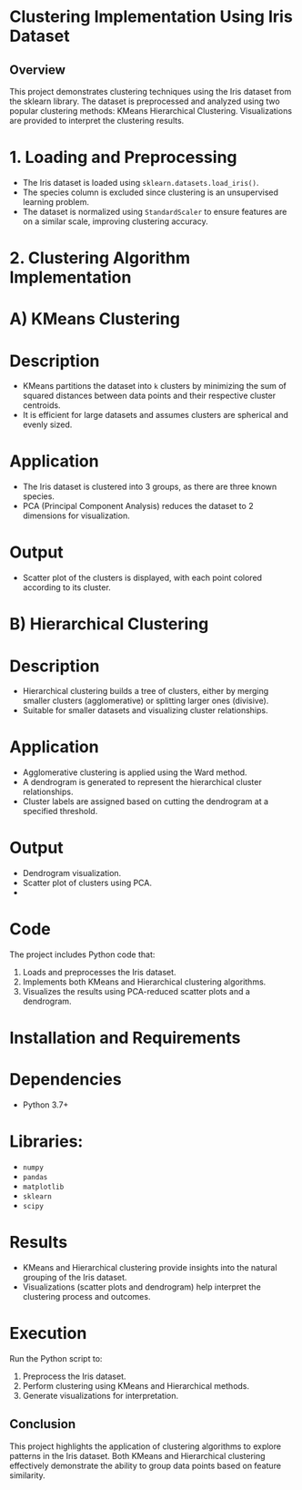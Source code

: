 # Clustering Implementation Using Iris Dataset

## Overview
This project demonstrates clustering techniques using the Iris dataset from the sklearn library. The dataset is preprocessed and analyzed using two popular clustering methods:
KMeans
Hierarchical Clustering. 
Visualizations are provided to interpret the clustering results.

# 1. Loading and Preprocessing
- The Iris dataset is loaded using `sklearn.datasets.load_iris()`.
- The species column is excluded since clustering is an unsupervised learning problem.
- The dataset is normalized using `StandardScaler` to ensure features are on a similar scale, improving clustering accuracy.

# 2. Clustering Algorithm Implementation
# A) KMeans Clustering
# Description 
  - KMeans partitions the dataset into `k` clusters by minimizing the sum of squared distances between data points and their respective cluster centroids.
  - It is efficient for large datasets and assumes clusters are spherical and evenly sized.
# Application 
  - The Iris dataset is clustered into 3 groups, as there are three known species.
  - PCA (Principal Component Analysis) reduces the dataset to 2 dimensions for visualization.
# Output
  - Scatter plot of the clusters is displayed, with each point colored according to its cluster.

# B) Hierarchical Clustering
# Description
  - Hierarchical clustering builds a tree of clusters, either by merging smaller clusters (agglomerative) or splitting larger ones (divisive).
  - Suitable for smaller datasets and visualizing cluster relationships.
# Application
  - Agglomerative clustering is applied using the Ward method.
  - A dendrogram is generated to represent the hierarchical cluster relationships.
  - Cluster labels are assigned based on cutting the dendrogram at a specified threshold.
# Output
  - Dendrogram visualization.
  - Scatter plot of clusters using PCA.
  - 
# Code
The project includes Python code that:
1. Loads and preprocesses the Iris dataset.
2. Implements both KMeans and Hierarchical clustering algorithms.
3. Visualizes the results using PCA-reduced scatter plots and a dendrogram.

# Installation and Requirements
# Dependencies
- Python 3.7+
# Libraries:
  - `numpy`
  - `pandas`
  - `matplotlib`
  - `sklearn`
  - `scipy`

# Results
- KMeans and Hierarchical clustering provide insights into the natural grouping of the Iris dataset.
- Visualizations (scatter plots and dendrogram) help interpret the clustering process and outcomes.

# Execution
Run the Python script to:
1. Preprocess the Iris dataset.
2. Perform clustering using KMeans and Hierarchical methods.
3. Generate visualizations for interpretation.

## Conclusion
This project highlights the application of clustering algorithms to explore patterns in the Iris dataset. Both KMeans and Hierarchical clustering effectively demonstrate the ability to group data points based on feature similarity.

